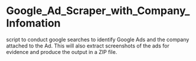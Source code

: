 # Google_Ad_Scraper_with_Company_Infomation
script to conduct google searches to identify Google Ads and the company attached to the Ad. This will also extract screenshots of the ads for evidence and produce the output in a ZIP file.
